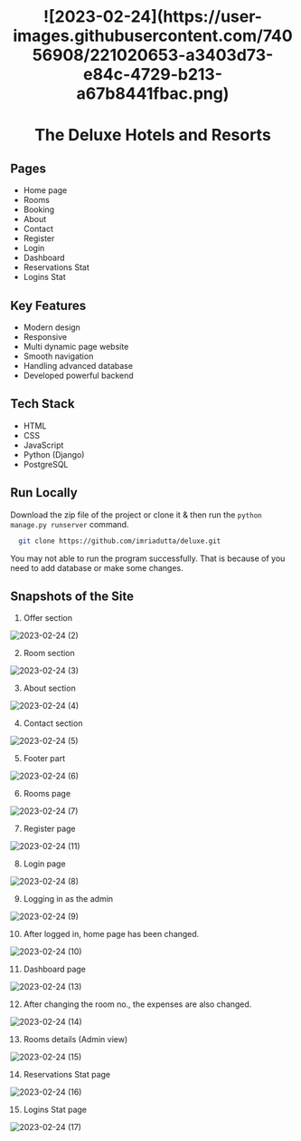 
<h1 align="center">
![2023-02-24](https://user-images.githubusercontent.com/74056908/221020653-a3403d73-e84c-4729-b213-a67b8441fbac.png)
</h1>

<h1 align="center"> The Deluxe Hotels and Resorts  </h1>

## Pages

- Home page
- Rooms
- Booking
- About
- Contact
- Register
- Login
- Dashboard
- Reservations Stat
- Logins Stat

## Key Features

- Modern design
- Responsive 
- Multi dynamic page website
- Smooth navigation
- Handling advanced database
- Developed powerful backend

## Tech Stack
- HTML
- CSS
- JavaScript
- Python (Django)
- PostgreSQL

## Run Locally

Download the zip file of the project or clone it & then run the ```python manage.py runserver``` command.

```bash
  git clone https://github.com/imriadutta/deluxe.git
```

You may not able to run the program successfully. That is because of you need to add database or make some changes.

## Snapshots of the Site

1. Offer section

![2023-02-24 (2)](https://user-images.githubusercontent.com/74056908/221017681-3f6bf331-9428-470c-bfad-71d6be8d8ebd.png)

2. Room section

![2023-02-24 (3)](https://user-images.githubusercontent.com/74056908/221017738-e9f87c0f-8a49-4c9d-854b-c45f92d0a74a.png)

3. About section

![2023-02-24 (4)](https://user-images.githubusercontent.com/74056908/221017859-b199e232-6d9b-439e-9102-5f9e7942825c.png)

4. Contact section

![2023-02-24 (5)](https://user-images.githubusercontent.com/74056908/221017882-9e78d4e9-607f-4bad-b81d-d7845f30f928.png)

5. Footer part

![2023-02-24 (6)](https://user-images.githubusercontent.com/74056908/221017911-76eb9459-715f-482e-9404-e343778488dd.png)

6. Rooms page

![2023-02-24 (7)](https://user-images.githubusercontent.com/74056908/221019717-7358fba4-bdc3-4a0f-b515-ef40b34a9d18.png)

7. Register page

![2023-02-24 (11)](https://user-images.githubusercontent.com/74056908/221018068-8e3c183f-f62a-4acb-9cac-758a957143d3.png)

8. Login page

![2023-02-24 (8)](https://user-images.githubusercontent.com/74056908/221018356-637a7202-3523-4cb8-954e-c6cf130548b9.png)

9. Logging in as the admin

![2023-02-24 (9)](https://user-images.githubusercontent.com/74056908/221018387-95ed8349-4c0d-4446-8445-d3f70102666f.png)

10. After logged in, home page has been changed.

![2023-02-24 (10)](https://user-images.githubusercontent.com/74056908/221018432-416939e7-c499-4e99-bc56-061ec9d10be0.png)

11. Dashboard page

![2023-02-24 (13)](https://user-images.githubusercontent.com/74056908/221018590-9dd928d5-5904-42fb-acbe-21a680b6da64.png)

12. After changing the room no., the expenses are also changed.

![2023-02-24 (14)](https://user-images.githubusercontent.com/74056908/221018626-d4c01399-1d0e-4ce5-a722-d01937cf1a1c.png)

13. Rooms details (Admin view)

![2023-02-24 (15)](https://user-images.githubusercontent.com/74056908/221018647-695b18d3-147a-4c0c-94fe-7abee5a01d64.png)

14. Reservations Stat page

![2023-02-24 (16)](https://user-images.githubusercontent.com/74056908/221018669-cfc3a381-f99b-4406-abf0-2d1d89f5b752.png)

15. Logins Stat page

![2023-02-24 (17)](https://user-images.githubusercontent.com/74056908/221018701-bef966bd-f0d2-456d-a152-6a9bfdd943ef.png)



